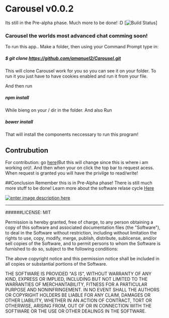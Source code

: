 # Carousel v0.0.2
Its still in the Pre-alpha phase. Much more to be done! :D
  [![Build Status](https://codeship.com/projects/fb788530-ade2-0133-313e-42dfb775ebd5/status?branch=master)]


### Carousel the worlds most advanced chat comming soon!

To run this app..
Make a folder, then using your Command Prompt type in:

##### $ git clone https://github.com/amanuel2/Carousel.git

This will clone Carousel work for you so you can see it on your folder. To run it you just
have to have cookies enabled and run it from your file. 

And then run
##### npm install
While bieng on your / dir in the folder. And also Run
##### bower install
That will install the components neccessary to run this program!

## Contrubution
For contribution: go [here][3](But this will change since this is where i am working on)!. And then when your on click the top bar to request acess. When request is granted you will have the privilge to read/write!


##Conclusion
Remember this is in Pre-Alpha phase! There is still much more stuff to be done!
Learn more about the software relase cycle [Here][1]

[![enter image description here][2]][2]


  [2]: http://i.stack.imgur.com/A0y7D.png

  [1]: https://en.wikipedia.org/wiki/Software_release_life_cycle
  
  [3]:https://ide.c9.io/amanuel2/chattapp
-----------------------------------------------------------------------------------------------

######LICENSE: MIT

Permission is hereby granted, free of charge, to any person obtaining a copy of this software and associated documentation files (the "Software"), to deal in the Software without restriction, including without limitation the rights to use, copy, modify, merge, publish, distribute, sublicense, and/or sell copies of the Software, and to permit persons to whom the Software is furnished to do so, subject to the following conditions:

The above copyright notice and this permission notice shall be included in all copies or substantial portions of the Software.

THE SOFTWARE IS PROVIDED "AS IS", WITHOUT WARRANTY OF ANY KIND, EXPRESS OR IMPLIED, INCLUDING BUT NOT LIMITED TO THE WARRANTIES OF MERCHANTABILITY, FITNESS FOR A PARTICULAR PURPOSE AND NONINFRINGEMENT. IN NO EVENT SHALL THE AUTHORS OR COPYRIGHT HOLDERS BE LIABLE FOR ANY CLAIM, DAMAGES OR OTHER LIABILITY, WHETHER IN AN ACTION OF CONTRACT, TORT OR OTHERWISE, ARISING FROM, OUT OF OR IN CONNECTION WITH THE SOFTWARE OR THE USE OR OTHER DEALINGS IN THE SOFTWARE.


